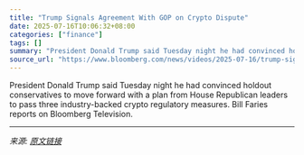 ```yaml
---
title: "Trump Signals Agreement With GOP on Crypto Dispute"
date: 2025-07-16T10:06:32+08:00
categories: ["finance"]
tags: []
summary: "President Donald Trump said Tuesday night he had convinced holdout conservatives to move forward with a plan from House Republican leaders to pass three industry-backed crypto regulatory measures. Bil"
source_url: "https://www.bloomberg.com/news/videos/2025-07-16/trump-signals-agreement-with-gop-on-crypto-dispute"
---
```


President Donald Trump said Tuesday night he had convinced holdout conservatives to move forward with a plan from House Republican leaders to pass three industry-backed crypto regulatory measures. Bill Faries reports on Bloomberg Television.

---

*来源: [原文链接](https://www.bloomberg.com/news/videos/2025-07-16/trump-signals-agreement-with-gop-on-crypto-dispute)*
